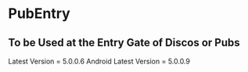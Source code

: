 # PubEntry

## To be Used at the Entry Gate of Discos or Pubs

Latest Version = 5.0.0.6
Android Latest Version = 5.0.0.9
